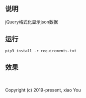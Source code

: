 ## 说明
jQuery格式化显示json数据

## 运行
`pip3 install -r requirements.txt`

## 效果


<br/>
<br/>
Copyright (c) 2019-present, xiao You